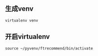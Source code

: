 ## 生成venv

```
virtualenv venv
```

## 开启virtualenv

```
source ~/pyvenv/ftrecommend/bin/activate
```


